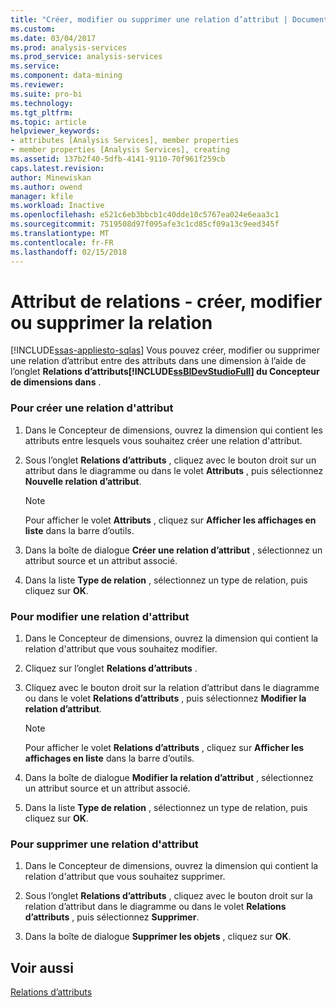 ```yaml
---
title: "Créer, modifier ou supprimer une relation d’attribut | Documents Microsoft"
ms.custom: 
ms.date: 03/04/2017
ms.prod: analysis-services
ms.prod_service: analysis-services
ms.service: 
ms.component: data-mining
ms.reviewer: 
ms.suite: pro-bi
ms.technology: 
ms.tgt_pltfrm: 
ms.topic: article
helpviewer_keywords:
- attributes [Analysis Services], member properties
- member properties [Analysis Services], creating
ms.assetid: 137b2f40-5dfb-4141-9110-70f961f259cb
caps.latest.revision: 
author: Minewiskan
ms.author: owend
manager: kfile
ms.workload: Inactive
ms.openlocfilehash: e521c6eb3bbcb1c40dde10c5767ea024e6eaa3c1
ms.sourcegitcommit: 7519508d97f095afe3c1cd85cf09a13c9eed345f
ms.translationtype: MT
ms.contentlocale: fr-FR
ms.lasthandoff: 02/15/2018
---
```

# <a name="attribute-relationships---create-modify-or-delete-relationship"></a>Attribut de relations - créer, modifier ou supprimer la relation
[!INCLUDE[ssas-appliesto-sqlas](../../includes/ssas-appliesto-sqlas.md)]
Vous pouvez créer, modifier ou supprimer une relation d’attribut entre des attributs dans une dimension à l’aide de l’onglet **Relations d’attributs[!INCLUDE[ssBIDevStudioFull](../../includes/ssbidevstudiofull-md.md)] du Concepteur de dimensions dans** .  
  
### <a name="to-create-an-attribute-relationship"></a>Pour créer une relation d'attribut  
  
1.  Dans le Concepteur de dimensions, ouvrez la dimension qui contient les attributs entre lesquels vous souhaitez créer une relation d'attribut.  
  
2.  Sous l’onglet **Relations d’attributs** , cliquez avec le bouton droit sur un attribut dans le diagramme ou dans le volet **Attributs** , puis sélectionnez **Nouvelle relation d’attribut**.  
  
    > [!NOTE]  
    >  Pour afficher le volet **Attributs** , cliquez sur **Afficher les affichages en liste** dans la barre d’outils.  
  
3.  Dans la boîte de dialogue **Créer une relation d’attribut** , sélectionnez un attribut source et un attribut associé.  
  
4.  Dans la liste **Type de relation** , sélectionnez un type de relation, puis cliquez sur **OK**.  
  
### <a name="to-modify-an-attribute-relationship"></a>Pour modifier une relation d'attribut  
  
1.  Dans le Concepteur de dimensions, ouvrez la dimension qui contient la relation d'attribut que vous souhaitez modifier.  
  
2.  Cliquez sur l’onglet **Relations d’attributs** .  
  
3.  Cliquez avec le bouton droit sur la relation d’attribut dans le diagramme ou dans le volet **Relations d’attributs** , puis sélectionnez **Modifier la relation d’attribut**.  
  
    > [!NOTE]  
    >  Pour afficher le volet **Relations d’attributs** , cliquez sur **Afficher les affichages en liste** dans la barre d’outils.  
  
4.  Dans la boîte de dialogue **Modifier la relation d’attribut** , sélectionnez un attribut source et un attribut associé.  
  
5.  Dans la liste **Type de relation** , sélectionnez un type de relation, puis cliquez sur **OK**.  
  
### <a name="to-delete-an-attribute-relationship"></a>Pour supprimer une relation d'attribut  
  
1.  Dans le Concepteur de dimensions, ouvrez la dimension qui contient la relation d'attribut que vous souhaitez supprimer.  
  
2.  Sous l’onglet **Relations d’attributs** , cliquez avec le bouton droit sur la relation d’attribut dans le diagramme ou dans le volet **Relations d’attributs** , puis sélectionnez **Supprimer**.  
  
3.  Dans la boîte de dialogue **Supprimer les objets** , cliquez sur **OK**.  
  
## <a name="see-also"></a>Voir aussi  
 [Relations d’attributs](../../analysis-services/multidimensional-models-olap-logical-dimension-objects/attribute-relationships.md)  
  
  
